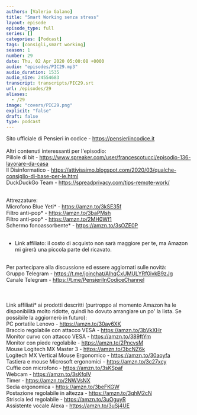 ```yaml
---
authors: [Valerio Galano]
title: "Smart Working senza stress"
layout: episode
episode_type: full
series: []
categories: [Podcast]
tags: [consigli,smart working]
season: 1
number: 29
date: Thu, 02 Apr 2020 05:00:08 +0000
audio: "episodes/PIC29.mp3"
audio_duration: 1535
audio_size: 24554683
transcript: transcripts/PIC29.srt
url: /episodes/29
aliases: 
  - /29
image: "covers/PIC29.png"
explicit: "false"
draft: false
type: podcast
---
```

Sito ufficiale di Pensieri in codice - <a href="https://pensieriincodice.it" rel="noopener">https://pensieriincodice.it</a> <br />
<br />
Altri contenuti interessanti per l'episodio:<br />
Pillole di bit - <a href="https://www.spreaker.com/user/francescotucci/episodio-136-lavorare-da-casa" rel="noopener">https://www.spreaker.com/user/francescotucci/episodio-136-lavorare-da-casa</a> <br />
Il Disinformatico - <a href="https://attivissimo.blogspot.com/2020/03/qualche-consiglio-di-base-per-le.html" rel="noopener">https://attivissimo.blogspot.com/2020/03/qualche-consiglio-di-base-per-le.html</a> <br />
DuckDuckGo Team - <a href="https://spreadprivacy.com/tips-remote-work/" rel="noopener">https://spreadprivacy.com/tips-remote-work/</a> <br />
<br />




Attrezzature:<br />
Microfono Blue Yeti* - <a href="https://amzn.to/3kSE35f" rel="noopener">https://amzn.to/3kSE35f</a>  <br />
Filtro anti-pop* - <a href="https://amzn.to/3baPMsh" rel="noopener">https://amzn.to/3baPMsh</a>  <br />
Filtro anti-pop* - <a href="https://amzn.to/2MH0Wf1" rel="noopener">https://amzn.to/2MH0Wf1</a>  <br />
Schermo fonoassorbente* - <a href="https://amzn.to/3sOZE0P" rel="noopener">https://amzn.to/3sOZE0P</a>  <br />
<br />
* Link affiliato: il costo di acquisto non sarà maggiore per te, ma Amazon mi girerà una piccola parte del ricavato. <br />
<br />
Per partecipare alla discussione ed essere aggiornati sulle novità:<br />
Gruppo Telegram - <a href="https://t.me/joinchat/AIhqCxUMULYRf0ivkB9zJg" rel="noopener">https://t.me/joinchat/AIhqCxUMULYRf0ivkB9zJg</a> <br />
Canale Telegram - <a href="https://t.me/PensieriInCodiceChannel" rel="noopener">https://t.me/PensieriInCodiceChannel</a> <br />
<br />


<br />
<br />
Link affiliati* ai prodotti descritti (purtroppo al momento Amazon ha le disponibilità molto ridotte, quindi ho dovuto arrangiare un po' la lista. Se possibile la aggiornerò in futuro):<br />
PC portatile Lenovo - <a href="https://amzn.to/30ay6XK" rel="noopener">https://amzn.to/30ay6XK</a>  <br />
Braccio regolabile con attacco VESA - <a href="https://amzn.to/3bVkXHr" rel="noopener">https://amzn.to/3bVkXHr</a>  <br />
Monitor curvo con attacco VESA - <a href="https://amzn.to/389ftYm" rel="noopener">https://amzn.to/389ftYm</a>  <br />
Monitor con piede regolabile - <a href="https://amzn.to/2PncvsM" rel="noopener">https://amzn.to/2PncvsM</a>  <br />
Mouse Logitech MX Master 3 - <a href="https://amzn.to/3bcNZ6k" rel="noopener">https://amzn.to/3bcNZ6k</a>  <br />
Logitech MX Vertical Mouse Ergonomico - <a href="https://amzn.to/30aoyfa" rel="noopener">https://amzn.to/30aoyfa</a>  <br />
Tastiera e mouse Microsoft ergonomici - <a href="https://amzn.to/3c27xcy" rel="noopener">https://amzn.to/3c27xcy</a>  <br />
Cuffie con microfono - <a href="https://amzn.to/3sKSpaf" rel="noopener">https://amzn.to/3sKSpaf</a>  <br />
Webcam - <a href="https://amzn.to/3sKfolV" rel="noopener">https://amzn.to/3sKfolV</a>  <br />
Timer - <a href="https://amzn.to/2NWVsNX" rel="noopener">https://amzn.to/2NWVsNX</a>  <br />
Sedia ergonomica - <a href="https://amzn.to/3beFKGW" rel="noopener">https://amzn.to/3beFKGW</a>  <br />
Postazione regolabile in altezza - <a href="https://amzn.to/3qhM2cN" rel="noopener">https://amzn.to/3qhM2cN</a>  <br />
Striscia led regolabile - <a href="https://amzn.to/3uOguyR" rel="noopener">https://amzn.to/3uOguyR</a>  <br />
Assistente vocale Alexa - <a href="https://amzn.to/3uSj4UE" rel="noopener">https://amzn.to/3uSj4UE</a>



